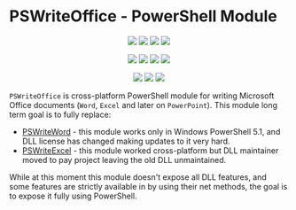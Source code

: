 ﻿# PSWriteOffice - PowerShell Module

<p align="center">
  <a href="https://dev.azure.com/evotecpl/PSWriteOffice/_build/results?buildId=latest"><img src="https://img.shields.io/azure-devops/build/evotecpl/39c74615-8f34-4af0-a835-68dc33f9214f/14?label=Azure%20Pipelines&style=flat-square"></a>
  <a href="https://www.powershellgallery.com/packages/PSWriteOffice"><img src="https://img.shields.io/powershellgallery/v/PSWriteOffice.svg?style=flat-square"></a>
  <a href="https://www.powershellgallery.com/packages/PSWriteOffice"><img src="https://img.shields.io/powershellgallery/vpre/PSWriteOffice.svg?label=powershell%20gallery%20preview&colorB=yellow&style=flat-square"></a>
  <a href="https://github.com/EvotecIT/PSWriteOffice"><img src="https://img.shields.io/github/license/EvotecIT/PSWriteOffice.svg?style=flat-square"></a>
</p>

<p align="center">
  <a href="https://www.powershellgallery.com/packages/PSWriteOffice"><img src="https://img.shields.io/powershellgallery/p/PSWriteOffice.svg?style=flat-square"></a>
  <a href="https://github.com/EvotecIT/PSWriteOffice"><img src="https://img.shields.io/github/languages/top/evotecit/PSWriteOffice.svg?style=flat-square"></a>
  <a href="https://github.com/EvotecIT/PSWriteOffice"><img src="https://img.shields.io/github/languages/code-size/evotecit/PSWriteOffice.svg?style=flat-square"></a>
  <a href="https://www.powershellgallery.com/packages/PSWriteOffice"><img src="https://img.shields.io/powershellgallery/dt/PSWriteOffice.svg?style=flat-square"></a>
</p>

<p align="center">
  <a href="https://twitter.com/PrzemyslawKlys"><img src="https://img.shields.io/twitter/follow/PrzemyslawKlys.svg?label=Twitter%20%40PrzemyslawKlys&style=flat-square&logo=twitter"></a>
  <a href="https://evotec.xyz/hub"><img src="https://img.shields.io/badge/Blog-evotec.xyz-2A6496.svg?style=flat-square"></a>
  <a href="https://www.linkedin.com/in/pklys"><img src="https://img.shields.io/badge/LinkedIn-pklys-0077B5.svg?logo=LinkedIn&style=flat-square"></a>
</p>

`PSWriteOffice` is cross-platform PowerShell module for writing Microsoft Office documents (`Word`, `Excel` and later on `PowerPoint`).
This module long term goal is to fully replace:

- [PSWriteWord](https://github.com/EvotecIT/PSWriteWord) - this module works only in Windows PowerShell 5.1, and DLL license has changed making updates to it very hard.
- [PSWriteExcel](https://github.com/EvotecIT/PSWriteExcel) - this module worked cross-platform but DLL maintainer moved to pay project leaving the old DLL unmaintained.

While at this moment this module doesn't expose all DLL features, and some features are strictly available in by using their net methods, the goal is to expose it fully using PowerShell.